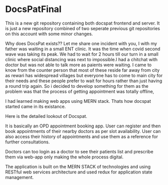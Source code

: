 # DocsPatFinal
This is a new git repository containing both docspat frontend and server. It is just a new repository combined of two seperate previous git repositories on this account with some minor changes.

Why does DocsPat exists?? Let me share one incident with you, I with my father was waiting in a small ENT clinic. It was the time when covid second wave was taking its peak. We had to wait for 2 hours till our turn in a small clinic where social distancing was next to impossible.I had a chitchat with doctor but was not able to talk more as paients were waiting. I came to know from the counter person that most of these reside far away from city as rewari has widespread villages but everyone has to come to main city for their needs and these people prefer to wait for hours rather than just having a round trip again. So i decided to develop something for them as the problem was that the process of getting appointment was totally offline,

I had learned making web apps using MERN stack. Thats how docspat started came in its existance.

Here is the detailed lookout of Docspat.

It is basically an OPD appointment booking app. User can register and then book appointments of their nearby doctors as per slot availability. User can also access their history of appointments and use them as a reference for further consultations.

Doctors can too login as a doctor to see their patients list and prescribe them via web-app only making the whole process digital.

The application is built on the MERN STACK of technologies and using RESTful web services architecture and used redux for application state management.
